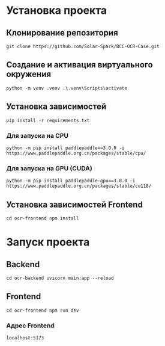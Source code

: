 # Установка проекта

## Клонирование репозитория

`git clone https://github.com/Solar-Spark/BCC-OCR-Case.git`

## Создание и активация виртуального окружения
`
python -m venv .venv
.\.venv\Scripts\activate
`

## Установка зависимостей

`pip install -r requirements.txt`

### Для запуска на CPU

`python -m pip install paddlepaddle==3.0.0 -i https://www.paddlepaddle.org.cn/packages/stable/cpu/`

### Для запуска на GPU (CUDA)

`python -m pip install paddlepaddle-gpu==3.0.0 -i https://www.paddlepaddle.org.cn/packages/stable/cu118/`

## Установка зависимостей Frontend

`
cd ocr-frontend
npm install
`

# Запуск проекта

## Backend

`
cd ocr-backend
uvicorn main:app --reload
`

## Frontend

`
cd ocr-frontend
npm run dev
`

### Адрес Frontend
`localhost:5173`